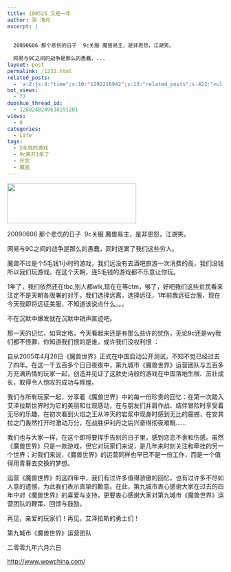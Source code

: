 ```yaml
---
title: 100525 又是一年
author: 张 清月
excerpt: |
  
  
  20090606 那个悲伤的日子  9c关服 魔兽易主，是非恩怨，江湖笑。
  
  网易与9C之间的战争是那么的愚蠢，...
layout: post
permalink: /1232.html
related_posts:
  - 'a:2:{s:4:"time";s:10:"1292216942";s:13:"related_posts";s:422:"<ul class="related_post"><li><a href="http://blog.80aj.com/2009/11/19/091119-%e9%ad%94%e5%85%bd%e4%b8%8e%e4%ba%ba%e7%94%9f-%e3%80%90%e5%9b%be%e6%96%87-%e9%ad%94%e5%85%bd%e7%8e%a9%e5%ae%b6%e5%be%97%e8%87%aa%e6%88%91%e4%bf%ae%e5%85%bb%e7%89%87%e3%80%91/" title="091119 魔兽与人生 【图文&#8211;魔兽玩家得自我修养片】">091119 魔兽与人生 【图文&#8211;魔兽玩家得自我修养片】</a></li></ul>";}'
bot_views:
  - 77
duoshuo_thread_id:
  - 1280248249638191201
views:
  - 0
categories:
  - Life
tags:
  - 5毛钱的游戏
  - 9c离开1年了
  - 怀念
  - 魔兽
---
```

[<img class="aligncenter size-medium wp-image-1233" title="tf" src="http://www.80aj.com/wp-content/uploads/2010/05/tf-300x93.jpg" alt="" width="300" height="93" />][1]

20090606 那个悲伤的日子  9c关服 魔兽易主，是非恩怨，江湖笑。

网易与9C之间的战争是那么的愚蠢，同时连累了我们这些穷人。

魔兽不过是个5毛钱1小时的游戏，我们远没有去酒吧旅游一次消费的高，我们没钱 所以我们玩游戏。在这个天朝，连5毛钱的游戏都不乐意让你玩。

1年了，我们依然还在tbc,别人都wlk,现在在等ctm，够了，好吧我们这些贫民看来注定不是天朝各版署的对手，我们选择远离，选择远征，1年前我远征台服，现在 今天我即将远征美服，不知道该说点什么。。。

不在沉默中爆发就在沉默中销声匿迹吧。

那一天的记忆，如同定格，今天看起来还是有那么些许的忧伤，无论9c还是wy我们都不怪罪，你知道我们恨的是谁，或许我们没权利恨 ：

自从2005年4月26日《魔兽世界》正式在中国启动公开测试，不知不觉已经过去了四年。在这一千五百多个日日夜夜中，第九城市《魔兽世界》运营团队与五百多万充满热情的玩家一起，创造并见证了这款史诗般的游戏在中国落地生根、茁壮成长，取得令人惊叹的成功与辉煌。

我们与所有玩家一起，分享着《魔兽世界》中的每一份珍贵的回忆：在第一次踏入艾泽拉斯世界时为它的美丽和壮观感动，在与朋友们并肩作战、结伴冒险时享受着无尽的乐趣，在初次看到火焰之王从冲天的岩浆中现身时感到无比的震撼，在安其拉之门轰然打开时激动万分，在战胜伊利丹之后兴奋得彻夜难眠……

我们也与大家一样，在这个即将要挥手告别的日子里，感到恋恋不舍和伤感。虽然《魔兽世界》只是一款游戏，但它对玩家们来说，是几年来时刻关注和牵挂的另一个世界；对我们来说，《魔兽世界》的运营同样也早已不是一份工作，而是一个值得用青春去交换的梦想。

运营《魔兽世界》的这四年中，我们有过许多值得骄傲的回忆，也有过许多不尽如人意的遗憾，为此我们表示真挚的歉意。在此，第九城市衷心感谢大家在过去的四年中对《魔兽世界》的喜爱与支持，更要衷心感谢大家对第九城市《魔兽世界》运营团队的鞭策、回馈与鼓励。

再见，亲爱的玩家们！再见，艾泽拉斯的勇士们！

第九城市《魔兽世界》运营团队

二零零九年六月六日

<http://www.wowchina.com/>

 [1]: http://www.80aj.com/wp-content/uploads/2010/05/tf.jpg